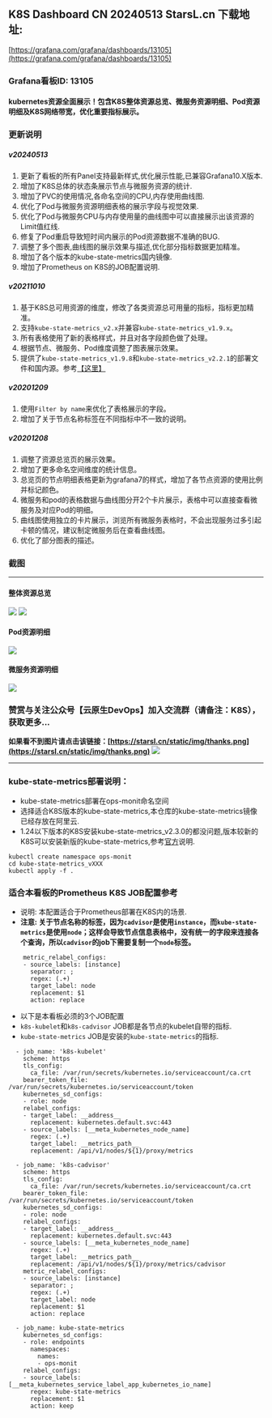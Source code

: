 ## K8S Dashboard CN 20240513 StarsL.cn 下载地址:
[https://grafana.com/grafana/dashboards/13105](https://grafana.com/grafana/dashboards/13105)
### Grafana看板ID: 13105
#### kubernetes资源全面展示！包含K8S整体资源总览、微服务资源明细、Pod资源明细及K8S网络带宽，优化重要指标展示。
### 更新说明
##### v20240513
1. 更新了看板的所有Panel支持最新样式,优化展示性能,已兼容Grafana10.X版本.
2. 增加了K8S总体的状态条展示节点与微服务资源的统计.
3. 增加了PVC的使用情况,各命名空间的CPU,内存使用曲线图.
4. 优化了Pod与微服务资源明细表格的展示字段与视觉效果.
5. 优化了Pod与微服务CPU与内存使用量的曲线图中可以直接展示出该资源的Limit值红线.
6. 修复了Pod重启导致短时间内展示的Pod资源数据不准确的BUG.
7. 调整了多个图表,曲线图的展示效果与描述,优化部分指标数据更加精准。
8. 增加了各个版本的kube-state-metrics国内镜像.
9. 增加了Prometheus on K8S的JOB配置说明.
##### v20211010
1. 基于K8S总可用资源的维度，修改了各类资源总可用量的指标，指标更加精准。
2. 支持`kube-state-metrics_v2.x`并兼容`kube-state-metrics_v1.9.x`。
3. 所有表格使用了新的表格样式，并且对各字段颜色做了处理。
4. 根据节点、微服务、Pod维度调整了图表展示效果。
5. 提供了`kube-state-metrics_v1.9.8`和`kube-state-metrics_v2.2.1`的部署文件和国内源。参考[【这里】](https://github.com/starsliao/Prometheus/tree/master/kubernetes)
##### v20201209
1. 使用`Filter by name`来优化了表格展示的字段。
2. 增加了关于节点名称标签在不同指标中不一致的说明。  
##### v20201208
1. 调整了资源总览页的展示效果。
2. 增加了更多命名空间维度的统计信息。
3. 总览页的节点明细表格更新为grafana7的样式，增加了各节点资源的使用比例并标记颜色。
4. 微服务和pod的表格数据与曲线图分开2个卡片展示，表格中可以直接查看微服务及对应Pod的明细。
5. 曲线图使用独立的卡片展示，浏览所有微服务表格时，不会出现服务过多引起卡顿的情况，建议制定微服务后在查看曲线图。
6. 优化了部分图表的描述。
### 截图
---
#### 整体资源总览
![](https://grafana.com/api/dashboards/13105/images/16207/image)
![](https://grafana.com/api/dashboards/13105/images/16208/image)
#### Pod资源明细
![](https://grafana.com/api/dashboards/13105/images/16209/image)
#### 微服务资源明细
![](https://grafana.com/api/dashboards/13105/images/16210/image)

### 赞赏与关注公众号【**云原生DevOps**】加入交流群（请备注：K8S），获取更多...

**如果看不到图片请点击该链接：[https://starsl.cn/static/img/thanks.png](https://starsl.cn/static/img/thanks.png)**
![](https://starsl.cn/static/img/thanks.png)

---

### kube-state-metrics部署说明：
- kube-state-metrics部署在ops-monit命名空间
- 选择适合K8S版本的kube-state-metrics,本仓库的kube-state-metrics镜像已经存放在阿里云. 
- 1.24以下版本的K8S安装kube-state-metrics_v2.3.0的都没问题,版本较新的K8S可以安装新版的kube-state-metrics,参考[官方](https://github.com/kubernetes/kube-state-metrics)说明.
```
kubectl create namespace ops-monit
cd kube-state-metrics_vXXX
kubectl apply -f .
```
### 适合本看板的Prometheus K8S JOB配置参考
- 说明: 本配置适合于Prometheus部署在K8S内的场景.
- **注意: 关于节点名称的标签，因为`cadvisor`是使用`instance`，而`kube-state-metrics`是使用`node`；这样会导致节点信息表格中，没有统一的字段来连接各个查询，所以`cadvisor`的job下需要复制一个`node`标签。**
```
    metric_relabel_configs:
    - source_labels: [instance]
      separator: ;
      regex: (.+)
      target_label: node
      replacement: $1
      action: replace
```
- 以下是本看板必须的3个JOB配置
- `k8s-kubelet`和`k8s-cadvisor` JOB都是各节点的kubelet自带的指标.
- `kube-state-metrics` JOB是安装的`kube-state-metrics`的指标.
```
  - job_name: 'k8s-kubelet'
    scheme: https
    tls_config:
      ca_file: /var/run/secrets/kubernetes.io/serviceaccount/ca.crt
    bearer_token_file: /var/run/secrets/kubernetes.io/serviceaccount/token
    kubernetes_sd_configs:
    - role: node
    relabel_configs:
    - target_label: __address__
      replacement: kubernetes.default.svc:443
    - source_labels: [__meta_kubernetes_node_name]
      regex: (.+)
      target_label: __metrics_path__
      replacement: /api/v1/nodes/${1}/proxy/metrics

  - job_name: 'k8s-cadvisor'
    scheme: https
    tls_config:
      ca_file: /var/run/secrets/kubernetes.io/serviceaccount/ca.crt
    bearer_token_file: /var/run/secrets/kubernetes.io/serviceaccount/token
    kubernetes_sd_configs:
    - role: node
    relabel_configs:
    - target_label: __address__
      replacement: kubernetes.default.svc:443
    - source_labels: [__meta_kubernetes_node_name]
      regex: (.+)
      target_label: __metrics_path__
      replacement: /api/v1/nodes/${1}/proxy/metrics/cadvisor
    metric_relabel_configs:
    - source_labels: [instance]
      separator: ;
      regex: (.+)
      target_label: node
      replacement: $1
      action: replace

  - job_name: kube-state-metrics
    kubernetes_sd_configs:
    - role: endpoints
      namespaces:
        names:
        - ops-monit
    relabel_configs:
    - source_labels: [__meta_kubernetes_service_label_app_kubernetes_io_name]
      regex: kube-state-metrics
      replacement: $1
      action: keep
```
